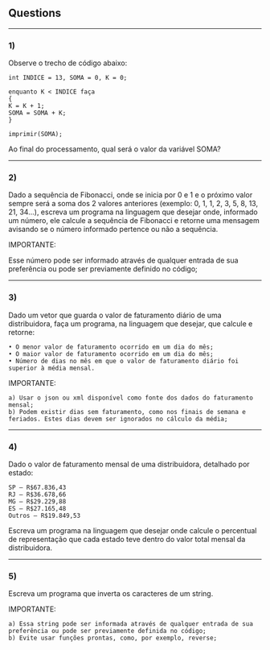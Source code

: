 ## Questions

---
### 1)
Observe o trecho de código abaixo:

```
int INDICE = 13, SOMA = 0, K = 0;

enquanto K < INDICE faça
{
K = K + 1;
SOMA = SOMA + K;
}

imprimir(SOMA);
```

Ao final do processamento, qual será o valor da variável SOMA?

---
### 2)
Dado a sequência de Fibonacci, onde se inicia por 0 e 1 e o próximo valor sempre será a soma dos 2 valores anteriores (exemplo: 0, 1, 1, 2, 3, 5, 8, 13, 21, 34...), escreva um programa na linguagem que desejar onde, informado um número, ele calcule a sequência de Fibonacci e retorne uma mensagem avisando se o número informado pertence ou não a sequência.

IMPORTANTE:

Esse número pode ser informado através de qualquer entrada de sua preferência ou pode ser previamente definido no código;

---
### 3)
Dado um vetor que guarda o valor de faturamento diário de uma distribuidora, faça um programa, na linguagem que desejar, que calcule e retorne:

    • O menor valor de faturamento ocorrido em um dia do mês;
    • O maior valor de faturamento ocorrido em um dia do mês;
    • Número de dias no mês em que o valor de faturamento diário foi superior à média mensal.

IMPORTANTE:

    a) Usar o json ou xml disponível como fonte dos dados do faturamento mensal;
    b) Podem existir dias sem faturamento, como nos finais de semana e feriados. Estes dias devem ser ignorados no cálculo da média;

---
### 4)
Dado o valor de faturamento mensal de uma distribuidora, detalhado por estado:

    SP – R$67.836,43
    RJ – R$36.678,66
    MG – R$29.229,88
    ES – R$27.165,48
    Outros – R$19.849,53

Escreva um programa na linguagem que desejar onde calcule o percentual de representação que cada estado teve dentro do valor total mensal da distribuidora.

---
### 5)
Escreva um programa que inverta os caracteres de um string.

IMPORTANTE:

    a) Essa string pode ser informada através de qualquer entrada de sua preferência ou pode ser previamente definida no código;
    b) Evite usar funções prontas, como, por exemplo, reverse;